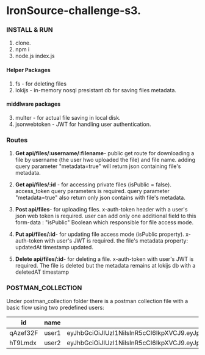 # IronSource-challenge-s3.

### INSTALL & RUN
1. clone.
2. npm i
3. node.js index.js

#### Helper Packages
1. fs - for deleting files
2. lokijs - in-memory nosql presistant db for saving files metadata.
#### middlware packages
3. multer - for actual file saving in local disk.
4. jsonwebtoken - JWT for handling user authentication. 

### Routes
1. **Get api/files/:username/:filename**- public get route for downloading a file by username (the user hwo uploaded the file) and file name.
adding query parameter "metadata=true" will return json containing file's metadata.

2. **Get api/files/:id** - for accessing private files (isPublic = false). access_token query parameters is required.
query parameter "metadata=true" also return only json contains with file's metadata. 
3. **Post api/files**- for uploading files. x-auth-token header with a user's json web token is required.
user can add only one additional field to this form-data : "isPublic" Boolean which responsible for file access mode. 

4. **Put api/files/:id**- for updating file access mode (isPublic property). x-auth-token with user's JWT is required.
the file's metadata property: updatedAt timestamp updated. 

5. **Delete api/files/:id**- for deleting a file.
x-auth-token with user's JWT is required.
The file is deleted but the metadata remains at lokijs db with a deletedAT timestamp

### POSTMAN_COLLECTION
Under postman_collection folder there is a postman collection file with a basic flow using two predefined users: 

|id|name|jwt|
|-|-|-|
|qAzef32F|user1|eyJhbGciOiJIUzI1NiIsInR5cCI6IkpXVCJ9.eyJpZCI6InFBemVmMzJGIiwibmFtZSI6InVzZXIxIn0.MCnE0A9zSIvXRjeaApxMzuMPr_cjQp1UDtQK0UuCDTw|
|hT9Lmdx|user2|eyJhbGciOiJIUzI1NiIsInR5cCI6IkpXVCJ9.eyJpZCI6ImhUOUxtZHgiLCJuYW1lIjoidXNlcjIifQ.Inq84KA7qi3i_RIq73AErlEcR9NOnMWeEqFHSnFNoH0|
